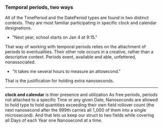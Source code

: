 
### Temporal periods, two ways

All of the TimePeriod and the DatePeriod types are found in two distinct contexts. They are most familiar participating in specific clock and calendar designations.
 
- "Next year, school starts on Jan 4 at 9:15."

That way of working with temporal periods relies on the attachment of periods to eventualities. Their other role occurs in a creative, rather than a descriptive context.  Periods exent, available and able, unfettered, nonassociated.

- "It takes me several hours to measure an attosecond."

That is the justification for holding extra nanoseconds.


----
    
**clock and calendar** is thier presence and utilization As free periods, periods not attached to a specific Time or any given Date, Nanoseconds are allowed to hold type to hold quantities exceeding their own field rollover count (the next nanosecond after the 999th carries all 1_000 of them into a single microsecond). And that lets us keep our struct to two fields while covering all Days of each Year one Nanosecond at a time.
